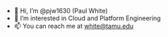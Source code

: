 - 👋 Hi, I’m @pjw1630 (Paul White)
- 👀 I’m interested in Cloud and Platform Engineering
- 📫 You can reach me at white@tamu.edu

<!---
![Paul White](profile128.jpg)
--->

<!---
pjw1630/pjw1630 is a ✨ special ✨ repository because its `README.md` (this file) appears on your GitHub profile.
You can click the Preview link to take a look at your changes.
--->
